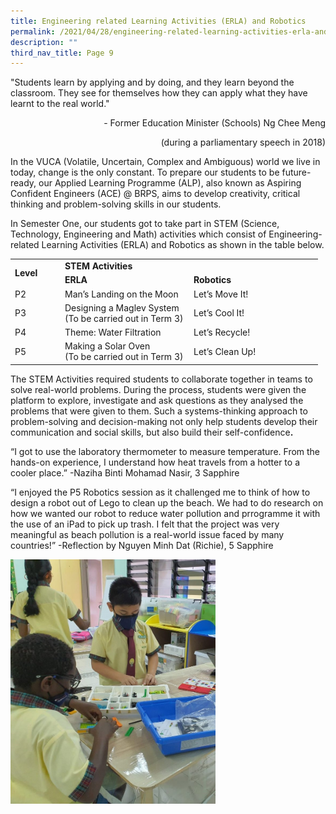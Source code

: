 ```yaml
---
title: Engineering related Learning Activities (ERLA) and Robotics
permalink: /2021/04/28/engineering-related-learning-activities-erla-and-robotics/
description: ""
third_nav_title: Page 9
---
```

<p>"Students learn by applying and by doing, and they learn beyond the classroom. They see for themselves how they can apply what they have learnt to the real world."</p>
<p style="text-align: right;">- Former Education Minister (Schools) Ng Chee Meng</p>
<p style="text-align: right;">(during a parliamentary speech in 2018)</p>
<p>In the VUCA (Volatile, Uncertain, Complex and Ambiguous) world we live in today, change is the only constant. To prepare our students to be future-ready, our Applied Learning Programme (ALP), also known as Aspiring Confident Engineers (ACE) @ BRPS, aims to develop creativity, critical thinking and problem-solving skills in our students.</p>
<p>In Semester One, our students got to take part in STEM (Science, Technology, Engineering and Math) activities which consist of Engineering-related Learning Activities (ERLA) and Robotics as shown in the table below.</p>
<table>
<tbody>
<tr>
<td rowspan="2" width="66"><strong>Level</strong></td>
<td colspan="2" width="384"><strong>STEM Activities</strong></td>
</tr>
<tr>
<td width="192"><strong>ERLA</strong></td>
<td width="192"><strong>Robotics</strong></td>
</tr>
<tr>
<td width="66">P2</td>
<td width="192">Man’s Landing on the Moon</td>
<td width="192">Let’s Move It!</td>
</tr>
<tr>
<td width="66">P3</td>
<td width="192">Designing a Maglev System
<br>(To be carried out in Term 3)
</td>
<td width="192">Let’s Cool It!</td>
</tr>
<tr>
<td width="66">P4</td>
<td width="192">Theme: Water Filtration</td>
<td width="192">Let’s Recycle!</td>
</tr>
<tr>
<td width="66">P5</td>
<td width="192">Making a Solar Oven
<br>(To be carried out in Term 3)
</td>
<td width="192">Let’s Clean Up!</td>
</tr>
</tbody>
</table>
<p>The STEM Activities required students to collaborate together in teams to solve real-world problems. During the process, students were given the platform to explore, investigate and ask questions as they analysed the problems that were given to them. Such a systems-thinking approach to problem-solving and decision-making not only help students develop their communication and social skills, but also build their self-confidence<strong>.</strong></p>
<p>“I got to use the laboratory thermometer to measure temperature. From the hands-on experience, I understand how heat travels from a hotter to a cooler place.” -Naziha Binti Mohamad Nasir, 3 Sapphire</p>
<p>“I enjoyed the P5 Robotics session as it challenged me to think of how to design a robot out of Lego to clean up the beach. We had to do research on how we wanted our robot to reduce water pollution and prrogramme it with the use of an iPad to pick up trash. I felt that the project was very meaningful as beach pollution is a real-world issue faced by many countries!” -Reflection by Nguyen Minh Dat (Richie), 5 Sapphire</p>
<img style="width: 65%;" src="/images/ALP-Highlights-Photo-768x917.jpg">